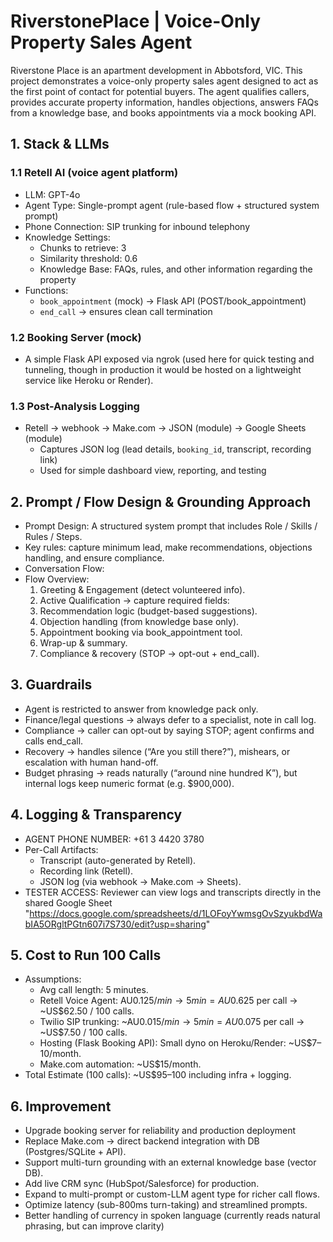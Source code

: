 # RiverstonePlace | Voice-Only Property Sales Agent
Riverstone Place is an apartment development in Abbotsford, VIC. This project demonstrates a voice-only property sales agent designed to act as the first point of contact for potential buyers. The agent qualifies callers, provides accurate property information, handles objections, answers FAQs from a knowledge base, and books appointments via a mock booking API.

## 1. Stack & LLMs
### 1.1 Retell AI (voice agent platform)
- LLM: GPT-4o
- Agent Type: Single-prompt agent (rule-based flow + structured system prompt)
- Phone Connection: SIP trunking for inbound telephony
- Knowledge Settings:
  - Chunks to retrieve: 3
  - Similarity threshold: 0.6
  - Knowledge Base: FAQs, rules, and other information regarding the property
- Functions:
  - `book_appointment` (mock) -> Flask API (POST/book_appointment)
  - `end_call` -> ensures clean call termination

### 1.2 Booking Server (mock)
- A simple Flask API exposed via ngrok (used here for quick testing and tunneling, though in production it would be hosted on a lightweight service like Heroku or Render).

### 1.3 Post-Analysis Logging 
- Retell -> webhook -> Make.com -> JSON (module) -> Google Sheets (module)
  - Captures JSON log (lead details, `booking_id`, transcript, recording link)
  - Used for simple dashboard view, reporting, and testing 

## 2. Prompt / Flow Design & Grounding Approach
- Prompt Design: A structured system prompt that includes Role / Skills / Rules / Steps. 
- Key rules: capture minimum lead, make recommendations, objections handling, and ensure compliance.  
- Conversation Flow:
- Flow Overview:
  1. Greeting & Engagement (detect volunteered info).
  2. Active Qualification → capture required fields:
  3. Recommendation logic (budget-based suggestions).
  4. Objection handling (from knowledge base only).
  5. Appointment booking via book_appointment tool.
  6. Wrap-up & summary.
  7. Compliance & recovery (STOP → opt-out + end_call).

## 3. Guardrails 
- Agent is restricted to answer from knowledge pack only. 
- Finance/legal questions → always defer to a specialist, note in call log.
- Compliance → caller can opt-out by saying STOP; agent confirms and calls end_call.
- Recovery → handles silence (“Are you still there?”), mishears, or escalation with human hand-off.
- Budget phrasing → reads naturally (“around nine hundred K”), but internal logs keep numeric format (e.g. $900,000).

## 4. Logging & Transparency 
- AGENT PHONE NUMBER: +61 3 4420 3780
- Per-Call Artifacts:
  - Transcript (auto-generated by Retell).
  - Recording link (Retell).
  - JSON log (via webhook → Make.com → Sheets).
- TESTER ACCESS: Reviewer can view logs and transcripts directly in the shared Google Sheet "https://docs.google.com/spreadsheets/d/1LOFoyYwmsgOvSzyukbdWabIA5ORgltPGtn607i7S730/edit?usp=sharing"

## 5. Cost to Run 100 Calls
- Assumptions:
  - Avg call length: 5 minutes.
  - Retell Voice Agent: AU$0.125/min → 5 min = AU$0.625 per call → ~US$62.50 / 100 calls.
  - Twilio SIP trunking: ~AU$0.015/min → 5 min = AU$0.075 per call → ~US$7.50 / 100 calls.
  - Hosting (Flask Booking API): Small dyno on Heroku/Render: ~US$7–10/month. 
  - Make.com automation: ~US$15/month.
- Total Estimate (100 calls): ~US$95–100 including infra + logging.

## 6. Improvement 
- Upgrade booking server for reliability and production deployment
- Replace Make.com → direct backend integration with DB (Postgres/SQLite + API).
- Support multi-turn grounding with an external knowledge base (vector DB).
- Add live CRM sync (HubSpot/Salesforce) for production.
- Expand to multi-prompt or custom-LLM agent type for richer call flows.
- Optimize latency (sub-800ms turn-taking) and streamlined prompts.
- Better handling of currency in spoken language (currently reads natural phrasing, but can improve clarity)
